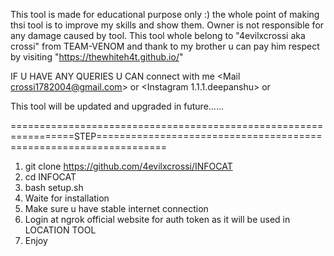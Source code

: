 This tool is made for educational purpose only :) the whole point of making thsi tool is to improve my skills and show them.
Owner is not responsible for any damage caused by tool.
This tool whole belong to "4evilxcrossi aka crossi" from TEAM-VENOM and thank to my brother u can pay him respect by visiting "https://thewhiteh4t.github.io/"

IF U HAVE ANY QUERIES U CAN connect with me <Mail crossi1782004@gmail.com> or <Instagram  1.1.1.deepanshu> or <Discord christian_178>

This tool will be updated and upgraded in future......

=================================================================STEP==================================================================
1. git clone https://github.com/4evilxcrossi/INFOCAT
2. cd INFOCAT
3. bash setup.sh
4. Waite for installation
5. Make sure u have stable internet connection
6. Login at ngrok official website for auth token as it will be used in LOCATION TOOL
7. Enjoy
